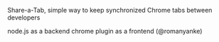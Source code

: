 Share-a-Tab, simple way to keep synchronized Chrome tabs between developers

node.js as a backend 
chrome plugin as a frontend (@romanyanke)

